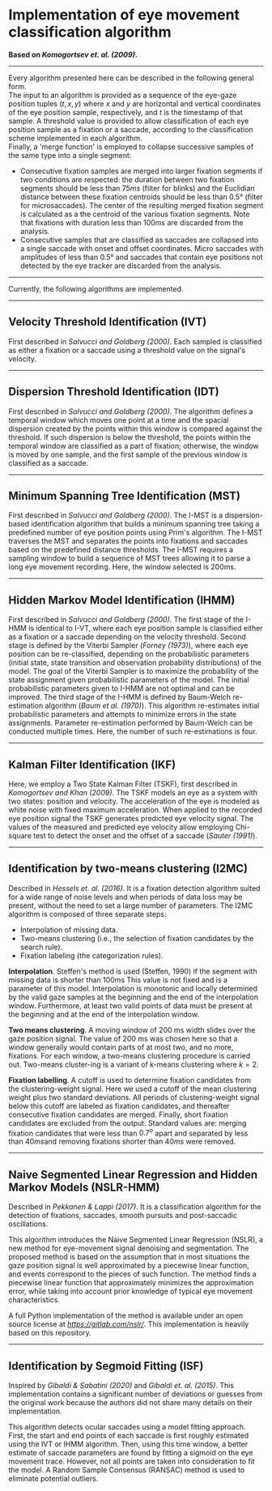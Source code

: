 # Implementation of eye movement classification algorithm

**Based on _Komogortsev et. al. (2009)_.**

---

Every algorithm presented here can be described in the following general form.  
The input to an algorithm is provided as
a sequence of the eye-gaze position tuples $(t, x, y)$ where $x$ and $y$ are horizontal and vertical coordinates of the eye position sample, respectively, and $t$ is the timestamp of that sample. A threshold value is provided to allow classification of each eye position sample as a fixation or a saccade, according to the classification scheme implemented in each algorithm.  
Finally, a 'merge function' is employed to collapse successive samples of the same type into a single segment:

- Consecutive fixation samples are merged into larger fixation segments if two conditions are respected: the duration between two fixation segments should be less than $75 ms$ (filter for blinks) and the Euclidian distance between these fixation centroids should be less than $0.5$° (filter for microsaccades). The center of the resulting merged fixation segment is calculated as a the centroid of the various fixation segments. Note that fixations with duration less than $100 ms$ are discarded from the analysis.
- Consecutive samples that are classified as saccades are collapsed into a single saccade with onset and offset coordinates. Micro saccades with amplitudes of less than $0.5$° and saccades that contain eye positions not detected by the eye tracker are discarded from the analysis.

---

Currently, the following algorithms are implemented.

---

## Velocity Threshold Identification (IVT)

First described in _Salvucci and Goldberg (2000)_. Each sampled is classified as either a fixation or a saccade using a threshold value on the signal's velocity.

---

## Dispersion Threshold Identification (IDT)

First described in _Salvucci and Goldberg (2000)_. The algorithm defines a temporal window which moves one point at a time and the spacial dispersion created by the points within this window is compared against the threshold. If such dispersion is below the threshold, the points within the temporal window are classified as a part of fixation; otherwise, the window is moved by one sample, and the first sample of the previous window is classified as a saccade.

---

## Minimum Spanning Tree Identification (MST)

First described in _Salvucci and Goldberg (2000)_. The I-MST is a dispersion-based identification algorithm that builds a minimum spanning tree taking a predefined number of eye position points using Prim's algorithm. The I-MST traverses the MST and separates the points into fixations and saccades based on the predefined distance thresholds. The I-MST requires a sampling window to build a sequence of MST trees allowing it to parse a long eye movement recording. Here, the window selected is 200ms.

---

## Hidden Markov Model Identification (IHMM)

First described in _Salvucci and Goldberg (2000)_. The first stage of the I-HMM is identical to I-VT, where each eye position sample is classified either as a fixation or a saccade depending on the velocity threshold. Second stage is defined by the Viterbi Sampler (_Forney (1973)_), where each eye position can be re-classified, depending on the probabilistic parameters (initial state, state transition and observation probability distributions) of the model. The goal of the Viterbi Sampler is to maximize the probability of the state assignment given probabilistic parameters of the model. The initial probabilistic parameters given to I-HMM are not optimal and can be improved. The third stage of the I-HMM is defined by Baum-Welch re-estimation algorithm (_Baum et al. (1970)_). This algorithm re-estimates initial probabilistic parameters and attempts to minimize errors in the state assignments. Parameter re-estimation performed by Baum-Welch can be conducted multiple times. Here, the number of such re-estimations is four.

---

## Kalman Filter Identification (IKF)

Here, we employ a Two State Kalman Filter (TSKF), first described in _Komogortsev and Khan (2009)_. The TSKF models an eye as a system with two states: position and velocity. The acceleration of the eye is modeled as white noise with fixed maximum acceleration. When applied to the recorded eye position signal the TSKF generates predicted eye velocity signal. The values of the measured and predicted eye velocity allow employing Chi-square test to detect the onset and the offset of a saccade (_Sauter (1991)_).

---

## Identification by two-means clustering (I2MC)

Described in _Hessels et. al. (2016)_. It is a fixation detection algorithm suited for a wide range of noise levels and when periods of data loss may be present, without the need to set a large number of parameters.
The I2MC algorithm is composed of three separate steps:

- Interpolation of missing data.
- Two-means clustering (i.e., the selection of fixation candidates by the search rule).
- Fixation labeling (the categorization rules).

**Interpolation**. Steffen's method is used (Steffen, 1990) if the segment with missing data is shorter than 100ms This value is not fixed and is a parameter of this model. Interpolation is monotonic and locally determined by the valid gaze samples at the beginning and the end of the interpolation window. Furthermore, at least two valid points of data must be present at the beginning and at the end of the interpolation window.

**Two means clustering**. A moving window of 200 ms width slides over the gaze position signal. The value of 200 ms was chosen here so that a window generally would contain parts of at most two, and no more, fixations. For each window, a two-means clustering procedure is carried out. Two-means cluster-ing is a variant of k-means clustering where $k = 2$.

**Fixation labelling**. A cutoff is used to determine fixation candidates from the clustering-weight signal. Here we used a cutoff of the mean clustering weight plus two standard deviations. All periods of clustering-weight signal below this cutoff are labeled as fixation candidates, and thereafter consecutive fixation candidates are merged. Finally, short fixation candidates are excluded from the output. Standard values are: merging fixation candidates that were less than $0.7^o$ apart and separated by less than $40 ms$and removing fixations shorter than $40 ms$ were removed.

---

## Naive Segmented Linear Regression and Hidden Markov Models (NSLR-HMM)

Described in _Pekkanen & Lappi (2017)_. It is a classification algorithm for the detection of fixations, saccades, smooth pursuits and post-saccadic oscillations.

This algorithm introduces the Naive Segmented Linear Regression (NSLR), a new method for eye-movement signal denoising and segmentation. The proposed method is based on the assumption that in most situations the gaze position signal is well approximated by a piecewise linear function, and events correspond to the pieces of such function. The method finds a piecewise linear function that approximately minimizes the approximation error, while taking into account prior knowledge of typical eye movement characteristics.

A full Python implementation of the method is available under an open source license at _https://gitlab.com/nslr/_. This implementation is heavily based on this repository.

---

## Identification by Segmoid Fitting (ISF)

Inspired by _Gibaldi & Sabatini (2020)_ and _Gibaldi et. al. (2015)_. This implementation contains a significant number of deviations or guesses from the original work because the authors did not share many details on their implementation.

This algorithm detects ocular saccades using a model fitting approach. First, the start and end points of each saccade is first roughly estimated using the IVT or IHMM algorithm. Then, using this time window, a better estimate of saccade parameters are found by fitting a sigmoid on the eye movement trace. However, not all points are taken into consideration to fit the model. A Random Sample Consensus (RANSAC) method is used to eliminate potential outliers.
